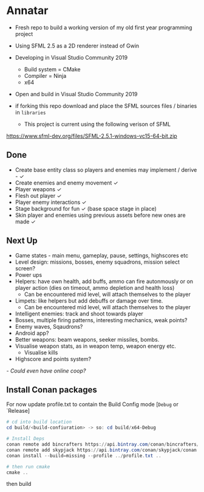# Annatar

- Fresh repo to build a working version of my old first year programming project
- Using SFML 2.5 as a 2D renderer instead of Gwin

- Developing in Visual Studio Community 2019
  - Build system = CMake
  - Compiler = Ninja
  - x64

- Open and build in Visual Studio Community 2019

- if forking this repo download and place the SFML sources files / binaries in `libraries`
  - This project is current using the following verison of SFML

https://www.sfml-dev.org/files/SFML-2.5.1-windows-vc15-64-bit.zip

## Done

- Create base entity class so players and enemies may implement / derive - ✓
- Create enemies and enemy movement ✓
- Player weapons ✓
- Flesh out player ✓
- Player enemy interactions ✓
- Stage background for fun ✓ (base space stage in place)
- Skin player and enemies using previous assets before new ones are made ✓

## Next Up

- Game states - main menu, gameplay, pause, settings, highscores etc
- Level design: missions, bosses, enemy squadrons, mission select screen? 
- Power ups 
- Helpers: have own health, add buffs, ammo can fire autonmously or on player action (dies on timeout, ammo depletion and health loss)
  - Can be encountered mid level, will attach themselves to the player
- Limpets: like helpers but add debuffs or damage over time.
  - Can be encountered mid level, will attach themselves to the player
- Intelligent enemies: track and shoot towards player
- Bosses, multiple firing patterns, interesting mechanics, weak points?
- Enemy waves, Sqaudrons?
- Android app?
- Better weapons: beam weapons, seeker missiles, bombs.
- Visualise weapon stats, as in weapon temp, weapon energy etc.
  - Visualise kills
- Highscore and points system?

*- Could even have online coop?*

## Install Conan packages

For now update profile.txt to contain the Build Config mode [`Debug` or `Release]

```Powershell
# cd into build location
cd build/<build-confiuration> -> so: cd build/x64-Debug

# Install Deps
conan remote add bincrafters https://api.bintray.com/conan/bincrafters/public-conan
conan remote add skypjack https://api.bintray.com/conan/skypjack/conan
conan install --build=missing --profile ../profile.txt ..     

# then run cmake
cmake ..
```

then build

